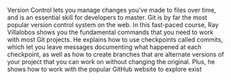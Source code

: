Version Control lets you manage changes you've made to files over time, and is an essential skill for developers to master. Git is by far the most popular version control system on the web. In this fast-paced course, Ray Villalobos shows you the fundamental commands that you need to work with most Git projects. He explains how to use checkpoints called commits, which let you leave messages documenting what happened at each checkpoint, as well as how to create branches that are alternate versions of your project that you can work on without changing the original. Plus, he shows how to work with the popular GitHub website to explore exist
